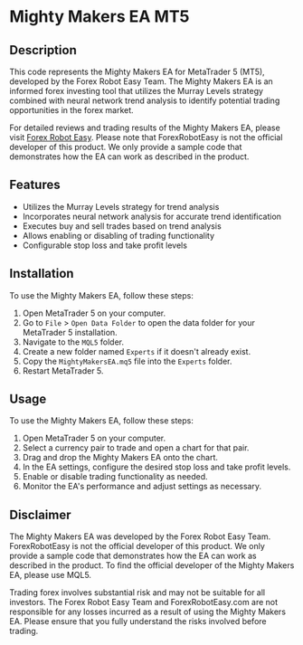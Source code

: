 # Mighty Makers EA MT5

## Description

This code represents the Mighty Makers EA for MetaTrader 5 (MT5), developed by the Forex Robot Easy Team. The Mighty Makers EA is an informed forex investing tool that utilizes the Murray Levels strategy combined with neural network trend analysis to identify potential trading opportunities in the forex market.

For detailed reviews and trading results of the Mighty Makers EA, please visit [Forex Robot Easy](https://forexroboteasy.com/forex-robot-review/mighty-makers-ea-mt5-review-informed-forex-investing-tool/). Please note that ForexRobotEasy is not the official developer of this product. We only provide a sample code that demonstrates how the EA can work as described in the product.

## Features

- Utilizes the Murray Levels strategy for trend analysis
- Incorporates neural network analysis for accurate trend identification
- Executes buy and sell trades based on trend analysis
- Allows enabling or disabling of trading functionality
- Configurable stop loss and take profit levels

## Installation

To use the Mighty Makers EA, follow these steps:

1. Open MetaTrader 5 on your computer.
2. Go to `File` > `Open Data Folder` to open the data folder for your MetaTrader 5 installation.
3. Navigate to the `MQL5` folder.
4. Create a new folder named `Experts` if it doesn't already exist.
5. Copy the `MightyMakersEA.mq5` file into the `Experts` folder.
6. Restart MetaTrader 5.

## Usage

To use the Mighty Makers EA, follow these steps:

1. Open MetaTrader 5 on your computer.
2. Select a currency pair to trade and open a chart for that pair.
3. Drag and drop the Mighty Makers EA onto the chart.
4. In the EA settings, configure the desired stop loss and take profit levels.
5. Enable or disable trading functionality as needed.
6. Monitor the EA's performance and adjust settings as necessary.

## Disclaimer

The Mighty Makers EA was developed by the Forex Robot Easy Team. ForexRobotEasy is not the official developer of this product. We only provide a sample code that demonstrates how the EA can work as described in the product. To find the official developer of the Mighty Makers EA, please use MQL5.

Trading forex involves substantial risk and may not be suitable for all investors. The Forex Robot Easy Team and ForexRobotEasy.com are not responsible for any losses incurred as a result of using the Mighty Makers EA. Please ensure that you fully understand the risks involved before trading.
